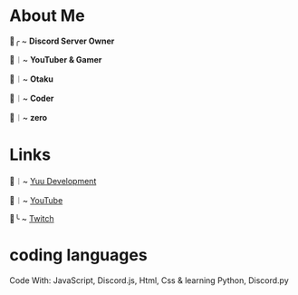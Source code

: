 # About Me

🌸╭ ~ **Discord Server Owner**

🌸︱~ **YouTuber & Gamer**

🌸︱~ **Otaku**

🌸︱~ **Coder**

🌸︱~ **zero**

# Links

🌸︱~ [Yuu Development](https://discord.gg/83yJ6cGZTb)

🌸︱~ [YouTube](https://www.youtube.com/channel/UCMCe9qbbfrRV30Om-7nlrSQ)

🌸╰ ~ [Twitch](https://www.twitch.tv/izuku220)

# coding languages
Code With: JavaScript, Discord.js, Html, Css & learning Python, Discord.py

